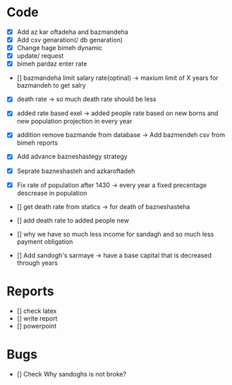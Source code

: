 # Code
- [x] Add az kar oftadeha and bazmandeha
- [x] Add csv genaration(/ db genaration)
- [x] Change hage bimeh dynamic
- [x] update/ request
- [x] bimeh pardaz enter rate

- [] bazmandeha limit salary rate(optinal) -> maxium limit of X years for bazmandeh to get salry

- [x] death rate -> so much death rate should be less
- [x] added rate based exel -> added people rate based on new borns and new population projection in every year
- [x] addition remove bazmande from database -> Add bazmendeh csv from bimeh reports
- [x] Add advance bazneshastegy strategy

- [x] Seprate bazneshasteh and azkaroftadeh
- [x] Fix rate of population after 1430 -> every year a fixed precentage descrease in population
- [] get death rate from statics -> for death of bazneshasteha
- [] add death rate to added people new
- [] why we have so much less income for sandagh and so much less payment obligation

- [] Add sandogh's sarmaye -> have a base capital that is decreased through years

# Reports
- [] check latex
- [] write report
- [] powerpoint

# Bugs
- [] Check Why sandoghs is not broke? 